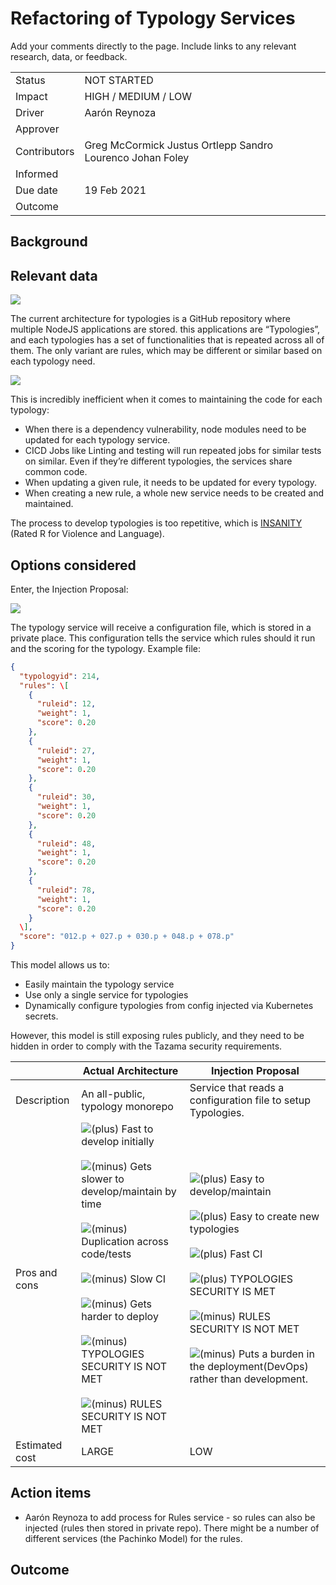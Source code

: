 <!-- SPDX-License-Identifier: Apache-2.0 -->

# Refactoring of Typology Services

Add your comments directly to the page. Include links to any relevant research, data, or feedback.

|     |     |
| --- | --- |
| Status | NOT STARTED |
| Impact | HIGH / MEDIUM / LOW |
| Driver | Aarón Reynoza |
| Approver |     |
| Contributors | Greg McCormick Justus Ortlepp Sandro Lourenco Johan Foley |
| Informed |     |
| Due date | 19 Feb 2021 |
| Outcome |     |

## Background

## Relevant data

![](../../images/Visualisation_of_refactoring_of_Typologies.png)

The current architecture for typologies is a GitHub repository where multiple NodeJS applications are stored. this applications are “Typologies”, and each typologies has a set of functionalities that is repeated across all of them. The only variant are rules, which may be different or similar based on each typology need.

![](../../images/monorepo.png)

This is incredibly inefficient when it comes to maintaining the code for each typology:

- When there is a dependency vulnerability, node modules need to be updated for each typology service.
- CICD Jobs like Linting and testing will run repeated jobs for similar tests on similar. Even if they’re different typologies, the services share common code.
- When updating a given rule, it needs to be updated for every typology.
- When creating a new rule, a whole new service needs to be created and maintained.

The process to develop typologies is too repetitive, which is [INSANITY](https://www.youtube.com/watch?v=zEWJ-JgVS7Q) (Rated R for Violence and Language).

## Options considered

Enter, the Injection Proposal:

![](../../images/typology-config.png)

The typology service will receive a configuration file, which is stored in a private place. This configuration tells the service which rules should it run and the scoring for the typology. Example file:

```json
{
  "typologyid": 214,
  "rules": \[
    {
      "ruleid": 12,
      "weight": 1,
      "score": 0.20
    },
    {
      "ruleid": 27,
      "weight": 1,
      "score": 0.20
    },
    {
      "ruleid": 30,
      "weight": 1,
      "score": 0.20
    },
    {
      "ruleid": 48,
      "weight": 1,
      "score": 0.20
    },
    {
      "ruleid": 78,
      "weight": 1,
      "score": 0.20
    }
  \],
  "score": "012.p + 027.p + 030.p + 048.p + 078.p"
}
```

This model allows us to:

- Easily maintain the typology service
- Use only a single service for typologies
- Dynamically configure typologies from config injected via Kubernetes secrets.

However, this model is still exposing rules publicly, and they need to be hidden in order to comply with the Tazama security requirements.

|     | Actual Architecture | Injection Proposal |
| --- | --- | --- |
| Description | An all-public, typology monorepo | Service that reads a configuration file to setup Typologies. |
| Pros and cons | ![(plus)](../../images/plus_32.png) Fast to develop initially<br><br>![(minus)](../../images/minus_32.png) Gets slower to develop/maintain by time<br><br>![(minus)](../../images/minus_32.png) Duplication across code/tests<br><br>![(minus)](../../images/minus_32.png) Slow CI<br><br>![(minus)](../../images/minus_32.png) Gets harder to deploy<br><br>![(minus)](../../images/minus_32.png) TYPOLOGIES SECURITY IS NOT MET<br><br>![(minus)](../../images/minus_32.png) RULES SECURITY IS NOT MET | ![(plus)](../../images/plus_32.png) Easy to develop/maintain<br><br>![(plus)](../../images/plus_32.png) Easy to create new typologies<br><br>![(plus)](../../images/plus_32.png) Fast CI<br><br>![(plus)](../../images/plus_32.png) TYPOLOGIES SECURITY IS MET<br><br>![(minus)](../../images/minus_32.png) RULES SECURITY IS NOT MET<br><br>![(minus)](../../images/minus_32.png) Puts a burden in the deployment(DevOps) rather than development. |
| Estimated cost | LARGE | LOW |

## Action items

- Aarón Reynoza to add process for Rules service - so rules can also be injected (rules then stored in private repo). There might be a number of different services (the Pachinko Model) for the rules.

## Outcome
